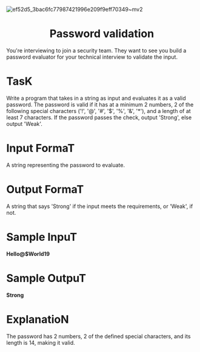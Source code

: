 ![ef52d5_3bac6fc77987421996e209f9eff70349~mv2](https://github.com/IgorAkatov/SoloLearn-Tasks/assets/156123230/4c483f20-aee9-4369-9598-9784d510f0f3)
<h1 align = "center"> Password validation </h1>
You're interviewing to join a security team. They want to see you build a password evaluator for your technical interview to validate the input.

<h1 align = "left"> TasK </h1>
Write a program that takes in a string as input and evaluates it as a valid password. The password is valid if it has at a minimum 2 numbers, 2 of the following special characters ('!', '@', '#', '$', '%', '&', '*'), and a length of at least 7 characters. If the password passes the check, output 'Strong', else output 'Weak'.

<h1> Input FormaT </h1>
A string representing the password to evaluate.

<h1> Output FormaT</h1>
A string that says 'Strong' if the input meets the requirements, or 'Weak', if not.

<h1> Sample InpuT</h1>
<b>Hello@$World19</b>

<h1>Sample OutpuT</h1>
<b>Strong</b>

<h1>ExplanatioN</h1>
The password has 2 numbers, 2 of the defined special characters, and its length is 14, making it valid.


